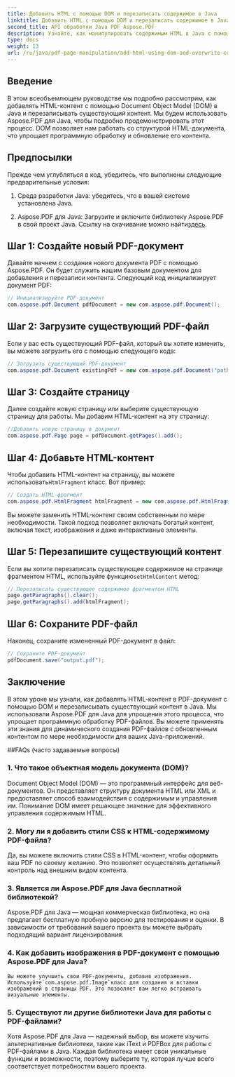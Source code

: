 ```yaml
---
title: Добавить HTML с помощью DOM и перезаписать содержимое в Java
linktitle: Добавить HTML с помощью DOM и перезаписать содержимое в Java
second_title: API обработки Java PDF Aspose.PDF
description: Узнайте, как манипулировать содержимым HTML в Java с помощью DOM (Document Object Model) и перезаписывать существующее содержимое. Следуйте этому пошаговому руководству с примерами исходного кода с использованием Aspose.PDF для Java.
type: docs
weight: 13
url: /ru/java/pdf-page-manipulation/add-html-using-dom-and-overwrite-content-in-java/
---
```


## Введение

В этом всеобъемлющем руководстве мы подробно рассмотрим, как добавлять HTML-контент с помощью Document Object Model (DOM) в Java и перезаписывать существующий контент. Мы будем использовать Aspose.PDF для Java, чтобы подробно продемонстрировать этот процесс. DOM позволяет нам работать со структурой HTML-документа, что упрощает программную обработку и обновление его контента.

## Предпосылки

Прежде чем углубляться в код, убедитесь, что выполнены следующие предварительные условия:

1. Среда разработки Java: убедитесь, что в вашей системе установлена Java.

2.  Aspose.PDF для Java: Загрузите и включите библиотеку Aspose.PDF в свой проект Java. Ссылку на скачивание можно найти[здесь](https://releases.aspose.com/pdf/java/).

## Шаг 1: Создайте новый PDF-документ

Давайте начнем с создания нового документа PDF с помощью Aspose.PDF. Он будет служить нашим базовым документом для добавления и перезаписи контента. Следующий код инициализирует документ PDF:

```java
// Инициализируйте PDF-документ
com.aspose.pdf.Document pdfDocument = new com.aspose.pdf.Document();
```

## Шаг 2: Загрузите существующий PDF-файл

Если у вас есть существующий PDF-файл, который вы хотите изменить, вы можете загрузить его с помощью следующего кода:

```java
// Загрузить существующий PDF-документ
com.aspose.pdf.Document existingPdf = new com.aspose.pdf.Document("path/to/existing.pdf");
```

## Шаг 3: Создайте страницу

Далее создайте новую страницу или выберите существующую страницу для работы. Мы добавим HTML-контент на эту страницу:

```java
//Добавить новую страницу в документ
com.aspose.pdf.Page page = pdfDocument.getPages().add();
```

## Шаг 4: Добавьте HTML-контент

 Чтобы добавить HTML-контент на страницу, вы можете использовать`HtmlFragment` класс. Вот пример:

```java
// Создать HTML-фрагмент
com.aspose.pdf.HtmlFragment htmlFragment = new com.aspose.pdf.HtmlFragment("<h1>Hello, World!</h1>");
```

Вы можете заменить HTML-контент своим собственным по мере необходимости. Такой подход позволяет включать богатый контент, включая текст, изображения и даже интерактивные элементы.

## Шаг 5: Перезапишите существующий контент

 Если вы хотите перезаписать существующее содержимое на странице фрагментом HTML, используйте функцию`setHtmlContent` метод:

```java
// Перезаписать существующее содержимое фрагментом HTML
page.getParagraphs().clear();
page.getParagraphs().add(htmlFragment);
```

## Шаг 6: Сохраните PDF-файл

Наконец, сохраните измененный PDF-документ в файл:

```java
// Сохраните PDF-документ
pdfDocument.save("output.pdf");
```

## Заключение

В этом уроке мы узнали, как добавлять HTML-контент в PDF-документ с помощью DOM и перезаписывать существующий контент в Java. Мы использовали Aspose.PDF для Java для упрощения этого процесса, что упрощает программную обработку PDF-файлов. Вы можете применять эти знания для динамического создания PDF-файлов с обновленным контентом по мере необходимости для ваших Java-приложений.

##FAQs (часто задаваемые вопросы)

### 1. Что такое объектная модель документа (DOM)?
   Document Object Model (DOM) — это программный интерфейс для веб-документов. Он представляет структуру документа HTML или XML и предоставляет способ взаимодействия с содержимым и управления им. Понимание DOM имеет решающее значение для эффективного управления содержимым HTML.

### 2. Могу ли я добавить стили CSS к HTML-содержимому PDF-файла?
   Да, вы можете включить стили CSS в HTML-контент, чтобы оформить ваш PDF по своему желанию. Это позволяет осуществлять детальный контроль над внешним видом контента.

### 3. Является ли Aspose.PDF для Java бесплатной библиотекой?
   Aspose.PDF для Java — мощная коммерческая библиотека, но она предлагает бесплатную пробную версию для тестирования и оценки. В зависимости от требований вашего проекта вы можете выбрать подходящий вариант лицензирования.

### 4. Как добавить изображения в PDF-документ с помощью Aspose.PDF для Java?
    Вы можете улучшить свои PDF-документы, добавив изображения. Используйте`com.aspose.pdf.Image`класс для создания и вставки изображений в страницы PDF. Это позволяет вам легко встраивать визуальные элементы.

### 5. Существуют ли другие библиотеки Java для работы с PDF-файлами?
   Хотя Aspose.PDF для Java — надежный выбор, вы можете изучить альтернативные библиотеки, такие как iText и PDFBox для работы с PDF-файлами в Java. Каждая библиотека имеет свои уникальные функции и возможности, поэтому выберите ту, которая лучше всего соответствует потребностям вашего проекта.
